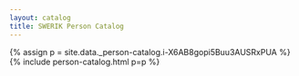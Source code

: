 ```yaml
---
layout: catalog
title: SWERIK Person Catalog
---
```

{% assign p = site.data._person-catalog.i-X6AB8gopi5Buu3AUSRxPUA %}
{% include person-catalog.html p=p %}

